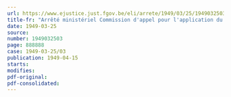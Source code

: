 ```yaml
---
url: https://www.ejustice.just.fgov.be/eli/arrete/1949/03/25/1949032503/justel
title-fr: "Arrêté ministériel Commission d'appel pour l'application du Statut des prisonniers et de leurs ayants droit. Nominations"
date: 1949-03-25
source:
number: 1949032503
page: 888888
case: 1949-03-25/03
publication: 1949-04-15
starts:
modifies:
pdf-original:
pdf-consolidated:
---
```


